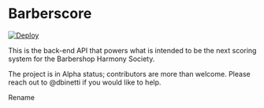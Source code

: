 # Barberscore

[![Deploy](https://www.herokucdn.com/deploy/button.svg)](https://heroku.com/deploy)


This is the back-end API that powers what is intended to be the next scoring system for the Barbershop Harmony Society.

The project is in Alpha status; contributors are more than welcome.  Please reach out to @dbinetti if you would like to help.

Rename
